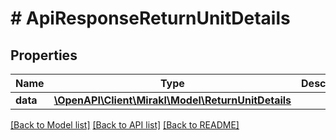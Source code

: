 # # ApiResponseReturnUnitDetails

## Properties

Name | Type | Description | Notes
------------ | ------------- | ------------- | -------------
**data** | [**\OpenAPI\Client\Mirakl\Model\ReturnUnitDetails**](ReturnUnitDetails.md) |  |

[[Back to Model list]](../../README.md#models) [[Back to API list]](../../README.md#endpoints) [[Back to README]](../../README.md)
